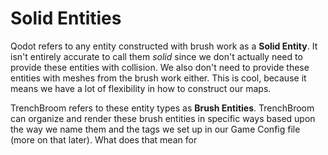 
# Solid Entities<br>

Qodot refers to any entity constructed with brush work as a **Solid Entity**. It isn't entirely accurate to call them _solid_ since we don't actually need to provide these entities with collision. We also don't need to provide these entities with meshes from the brush work either. This is cool, because it means we have a lot of flexibility in how to construct our maps.

TrenchBroom refers to these entity types as **Brush Entities**. TrenchBroom can organize and render these brush entities in specific ways based upon the way we name them and the tags we set up in our Game Config file (more on that later). What does that mean for